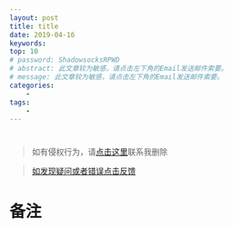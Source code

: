 ```yaml
---
layout: post
title: title
date: 2019-04-16
keywords: 
top: 10
# password: ShadowsocksRPWD
# abstract: 此文章较为敏感，请点击左下角的Email发送邮件索要。
# message: 此文章较为敏感，请点击左下角的Email发送邮件索要。
categories: 
    - 
tags:
    - 
---
```

# 
  
>如有侵权行为，请[点击这里](https://github.com/mattmengCooper/MattMeng_hexo/issues)联系我删除

>[如发现疑问或者错误点击反馈](https://github.com/mattmengCooper/MattMeng_hexo/issues)

# 备注

